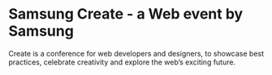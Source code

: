 # Samsung Create - a Web event by Samsung

Create is a conference for web developers and designers, to showcase best practices, celebrate creativity and explore the web’s exciting future.

